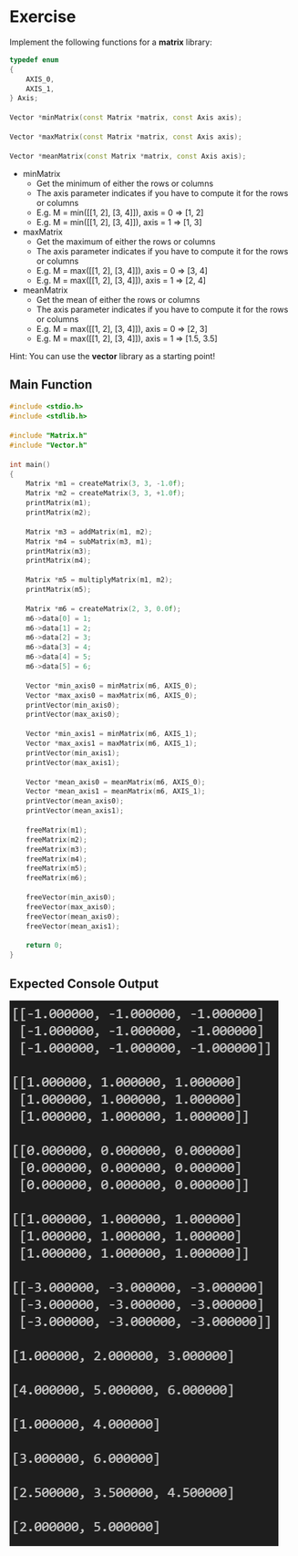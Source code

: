 # Exercise

Implement the following functions for a **matrix** library:

```cpp
typedef enum
{
    AXIS_0,
    AXIS_1,
} Axis;

Vector *minMatrix(const Matrix *matrix, const Axis axis);

Vector *maxMatrix(const Matrix *matrix, const Axis axis);

Vector *meanMatrix(const Matrix *matrix, const Axis axis);
```

- minMatrix
  - Get the minimum of either the rows or columns
  - The axis parameter indicates if you have to compute it for the rows or columns
  - E.g. M = min([[1, 2], [3, 4]]), axis = 0 => [1, 2]
  - E.g. M = min([[1, 2], [3, 4]]), axis = 1 => [1, 3]
- maxMatrix
  - Get the maximum of either the rows or columns
  - The axis parameter indicates if you have to compute it for the rows or columns
  - E.g. M = max([[1, 2], [3, 4]]), axis = 0 => [3, 4]
  - E.g. M = max([[1, 2], [3, 4]]), axis = 1 => [2, 4]
- meanMatrix
  - Get the mean of either the rows or columns
  - The axis parameter indicates if you have to compute it for the rows or columns
  - E.g. M = max([[1, 2], [3, 4]]), axis = 0 => [2, 3]
  - E.g. M = max([[1, 2], [3, 4]]), axis = 1 => [1.5, 3.5]

Hint:
You can use the **vector** library as a starting point!

## Main Function

```cpp
#include <stdio.h>
#include <stdlib.h>

#include "Matrix.h"
#include "Vector.h"

int main()
{
    Matrix *m1 = createMatrix(3, 3, -1.0f);
    Matrix *m2 = createMatrix(3, 3, +1.0f);
    printMatrix(m1);
    printMatrix(m2);

    Matrix *m3 = addMatrix(m1, m2);
    Matrix *m4 = subMatrix(m3, m1);
    printMatrix(m3);
    printMatrix(m4);

    Matrix *m5 = multiplyMatrix(m1, m2);
    printMatrix(m5);

    Matrix *m6 = createMatrix(2, 3, 0.0f);
    m6->data[0] = 1;
    m6->data[1] = 2;
    m6->data[2] = 3;
    m6->data[3] = 4;
    m6->data[4] = 5;
    m6->data[5] = 6;

    Vector *min_axis0 = minMatrix(m6, AXIS_0);
    Vector *max_axis0 = maxMatrix(m6, AXIS_0);
    printVector(min_axis0);
    printVector(max_axis0);

    Vector *min_axis1 = minMatrix(m6, AXIS_1);
    Vector *max_axis1 = maxMatrix(m6, AXIS_1);
    printVector(min_axis1);
    printVector(max_axis1);

    Vector *mean_axis0 = meanMatrix(m6, AXIS_0);
    Vector *mean_axis1 = meanMatrix(m6, AXIS_1);
    printVector(mean_axis0);
    printVector(mean_axis1);

    freeMatrix(m1);
    freeMatrix(m2);
    freeMatrix(m3);
    freeMatrix(m4);
    freeMatrix(m5);
    freeMatrix(m6);

    freeVector(min_axis0);
    freeVector(max_axis0);
    freeVector(mean_axis0);
    freeVector(mean_axis1);

    return 0;
}
```

## Expected Console Output

![alt](../../media/12_Matrix2.png)
